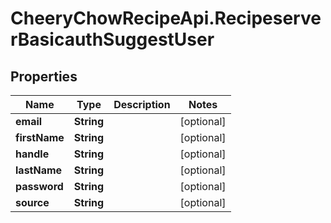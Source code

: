 # CheeryChowRecipeApi.RecipeserverBasicauthSuggestUser

## Properties
Name | Type | Description | Notes
------------ | ------------- | ------------- | -------------
**email** | **String** |  | [optional] 
**firstName** | **String** |  | [optional] 
**handle** | **String** |  | [optional] 
**lastName** | **String** |  | [optional] 
**password** | **String** |  | [optional] 
**source** | **String** |  | [optional] 


